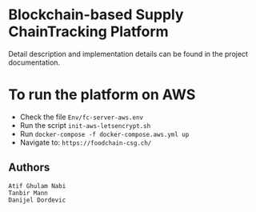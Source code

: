 # Blockchain-based Supply ChainTracking Platform

Detail description and implementation details can be found in the project documentation.

# To run the platform on AWS

- Check the file `Env/fc-server-aws.env`
- Run the script `init-aws-letsencrypt.sh`
- Run `docker-compose -f docker-compose.aws.yml up`
- Navigate to: `https://foodchain-csg.ch/`

## Authors 
```
Atif Ghulam Nabi
Tanbir Mann
Danijel Dordevic
```